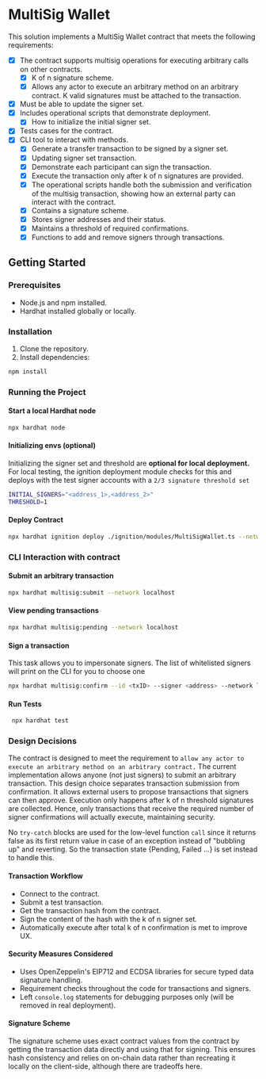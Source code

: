 # MultiSig Wallet

This solution implements a MultiSig Wallet contract that meets the following requirements:

-   [x] The contract supports multisig operations for executing arbitrary calls on other contracts.
    -   [x] K of n signature scheme.
    -   [x] Allows any actor to execute an arbitrary method on an arbitrary contract. K valid signatures must be attached to the transaction.
-   [x] Must be able to update the signer set.
-   [x] Includes operational scripts that demonstrate deployment.
    -   [x] How to initialize the initial signer set.
-   [x] Tests cases for the contract.
-   [x] CLI tool to interact with methods.
    -   [x] Generate a transfer transaction to be signed by a signer set.
    -   [x] Updating signer set transaction.
    -   [x] Demonstrate each participant can sign the transaction.
    -   [x] Execute the transaction only after k of n signatures are provided.
    -   [x] The operational scripts handle both the submission and verification of the multisig transaction, showing how an external party can interact with the contract.
    -   [x] Contains a signature scheme.
    -   [x] Stores signer addresses and their status.
    -   [x] Maintains a threshold of required confirmations.
    -   [x] Functions to add and remove signers through transactions.

## Getting Started

### Prerequisites

-   Node.js and npm installed.
-   Hardhat installed globally or locally.

### Installation

1.  Clone the repository.
2.  Install dependencies:

```bash
npm install
```

### Running the Project

#### Start a local Hardhat node

```bash
npx hardhat node
```


#### Initializing envs (optional)
Initializing the signer set and threshold are **optional for local deployment.** For local testing, the ignition deployment module checks for this and deploys with the test signer accounts with a `2/3 signature threshold set`

```bash
INITIAL_SIGNERS="<address_1>,<address_2>"
THRESHOLD=1
```
#### Deploy Contract
```bash
npx hardhat ignition deploy ./ignition/modules/MultiSigWallet.ts --network localhost
```

### CLI Interaction with contract

#### Submit an arbitrary transaction

```bash
npx hardhat multisig:submit --network localhost
```

#### View pending transactions
```bash
npx hardhat multisig:pending --network localhost
```

#### Sign a transaction 

This task allows you to impersonate signers. The list of whitelisted signers will print on the CLI for you to choose one

```bash
npx hardhat multisig:confirm --id <txID> --signer <address> --network localhost
```

#### Run Tests
```bash
 npx hardhat test
```

### Design Decisions
The contract is designed to meet the requirement to `allow any actor to execute an arbitrary method on an arbitrary contract.` The current implementation allows anyone (not just signers) to submit an arbitrary transaction. This design choice separates transaction submission from confirmation. It allows external users to propose transactions that signers can then approve. Execution only happens after k of n threshold signatures are collected. Hence, only transactions that receive the required number of signer confirmations will actually execute, maintaining security.

No `try-catch` blocks are used for the low-level function `call` since it returns false as its first return value in case of an exception instead of "bubbling up" and reverting. So the transaction state {Pending, Failed ...} is set instead to handle this.


#### Transaction Workflow
- Connect to the contract.
- Submit a test transaction.
- Get the transaction hash from the contract.
- Sign the content of the hash with the k of n signer set.
- Automatically execute after total k of n confirmation is met to improve UX.


#### Security Measures Considered
- Uses OpenZeppelin's EIP712 and ECDSA libraries for secure typed data signature handling.
- Requirement checks throughout the code for transactions and signers.
- Left `console.log` statements for debugging purposes only (will be removed in real deployment).

#### Signature Scheme
The signature scheme uses exact contract values from the contract by getting the transaction data directly and using that for signing. This ensures hash consistency and relies on on-chain data rather than recreating it locally on the client-side, although there are tradeoffs here.

